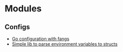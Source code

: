 # Modules

## Configs
* [Go configuration with fangs](https://github.com/spf13/viper)
* [Simple lib to parse environment variables to structs](https://github.com/caarlos0/env)